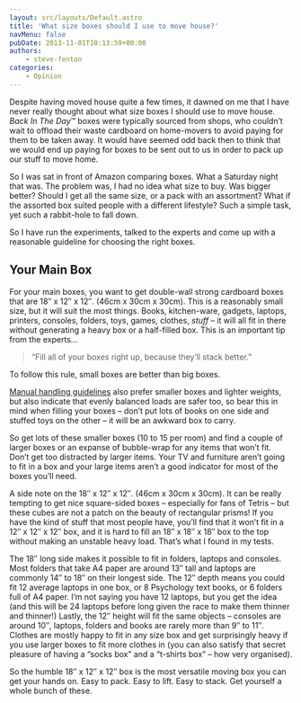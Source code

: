 ```yaml
---
layout: src/layouts/Default.astro
title: 'What size boxes should I use to move house?'
navMenu: false
pubDate: 2013-11-01T10:13:59+00:00
authors:
    - steve-fenton
categories:
    - Opinion
---
```


Despite having moved house quite a few times, it dawned on me that I have never really thought about what size boxes I should use to move house. *Back In The Day*™ boxes were typically sourced from shops, who couldn’t wait to offload their waste cardboard on home-movers to avoid paying for them to be taken away. It would have seemed odd back then to think that we would end up paying for boxes to be sent out to us in order to pack up our stuff to move home.

So I was sat in front of Amazon comparing boxes. What a Saturday night that was. The problem was, I had no idea what size to buy. Was bigger better? Should I get all the same size, or a pack with an assortment? What if the assorted box suited people with a different lifestyle? Such a simple task, yet such a rabbit-hole to fall down.

So I have run the experiments, talked to the experts and come up with a reasonable guideline for choosing the right boxes.

## Your Main Box

For your main boxes, you want to get double-wall strong cardboard boxes that are 18″ x 12″ x 12″. (46cm x 30cm x 30cm). This is a reasonably small size, but it will suit the most things. Books, kitchen-ware, gadgets, laptops, printers, consoles, folders, toys, games, clothes, *stuff* – it will all fit in there without generating a heavy box or a half-filled box. This is an important tip from the experts…

> “Fill all of your boxes right up, because they’ll stack better.”

To follow this rule, small boxes are better than big boxes.

[Manual handling guidelines](http://www.hse.gov.uk/msd/faq-manhand.htm) also prefer smaller boxes and lighter weights, but also indicate that evenly balanced loads are safer too, so bear this in mind when filling your boxes – don’t put lots of books on one side and stuffed toys on the other – it will be an awkward box to carry.

So get lots of these smaller boxes (10 to 15 per room) and find a couple of larger boxes or an expanse of bubble-wrap for any items that won’t fit. Don’t get too distracted by larger items. Your TV and furniture aren’t going to fit in a box and your large items aren’t a good indicator for most of the boxes you’ll need.

A side note on the 18″ x 12″ x 12″. (46cm x 30cm x 30cm). It can be really tempting to get nice square-sided boxes – especially for fans of Tetris – but these cubes are not a patch on the beauty of rectangular prisms! If you have the kind of stuff that most people have, you’ll find that it won’t fit in a 12″ x 12″ x 12″ box, and it is hard to fill an 18″ x 18″ x 18″ box to the top without making an unstable heavy load. That’s what I found in my tests.

The 18″ long side makes it possible to fit in folders, laptops and consoles. Most folders that take A4 paper are around 13″ tall and laptops are commonly 14″ to 18″ on their longest side. The 12″ depth means you could fit 12 average laptops in one box, or 8 Psychology text books, or 6 folders full of A4 paper. I’m not saying you have 12 laptops, but you get the idea (and this will be 24 laptops before long given the race to make them thinner and thinner!) Lastly, the 12″ height will fit the same objects – consoles are around 10″, laptops, folders and books are rarely more than 9″ to 11″. Clothes are mostly happy to fit in any size box and get surprisingly heavy if you use larger boxes to fit more clothes in (you can also satisfy that secret pleasure of having a “socks box” and a “t-shirts box” – how very organised).

So the humble 18″ x 12″ x 12″ box is the most versatile moving box you can get your hands on. Easy to pack. Easy to lift. Easy to stack. Get yourself a whole bunch of these.